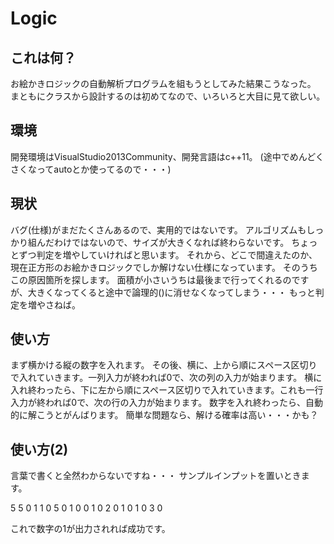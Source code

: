 # Logic

## これは何？
お絵かきロジックの自動解析プログラムを組もうとしてみた結果こうなった。
まともにクラスから設計するのは初めてなので、いろいろと大目に見て欲しい。

## 環境
開発環境はVisualStudio2013Community、開発言語はc++11。
(途中でめんどくさくなってautoとか使ってるので・・・)

## 現状
バグ(仕様)がまだたくさんあるので、実用的ではないです。
アルゴリズムもしっかり組んだわけではないので、サイズが大きくなれば終わらないです。
ちょっとずつ判定を増やしていければと思います。
それから、どこで間違えたのか、現在正方形のお絵かきロジックでしか解けない仕様になっています。
そのうちこの原因箇所を探します。
面積が小さいうちは最後まで行ってくれるのですが、大きくなってくると途中で論理的()に消せなくなってしまう・・・
もっと判定を増やさねば。

## 使い方
まず横かける縦の数字を入れます。
その後、横に、上から順にスペース区切りで入れていきます。一列入力が終われば0で、次の列の入力が始まります。
横に入れ終わったら、下に左から順にスペース区切りで入れていきます。これも一行入力が終われば0で、次の行の入力が始まります。
数字を入れ終わったら、自動的に解こうとがんばります。
簡単な問題なら、解ける確率は高い・・・かも？

## 使い方(2)
言葉で書くと全然わからないですね・・・
サンプルインプットを置いときます。

5 5
0
1 1 0
5 0
1 0
0
1 0
2 0
1 0
1 0
3 0

これで数字の1が出力されれば成功です。


